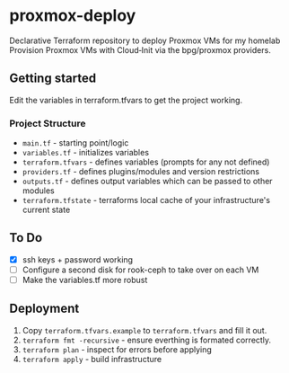 # proxmox-deploy
Declarative Terraform repository to deploy Proxmox VMs for my homelab
Provision Proxmox VMs with Cloud‑Init via the bpg/proxmox providers.

## Getting started

Edit the variables in terraform.tfvars to get the project working.

### Project Structure

* `main.tf` - starting point/logic
* `variables.tf` - initializes variables
* `terraform.tfvars` - defines variables (prompts for any not defined)
* `providers.tf` - defines plugins/modules and version restrictions
* `outputs.tf` - defines output variables which can be passed to other modules
* `terraform.tfstate` - terraforms local cache of your infrastructure's current state

## To Do

- [x] ssh keys + password working
- [ ] Configure a second disk for rook-ceph to take over on each VM
- [ ] Make the variables.tf more robust

## Deployment

1. Copy `terraform.tfvars.example` to `terraform.tfvars` and fill it out.
2. `terraform fmt -recursive` - ensure everthing is formated correctly.
3. `terraform plan` - inspect for errors before applying
4. `terraform apply` - build infrastructure